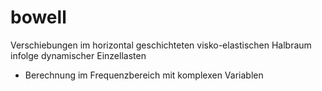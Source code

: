 # bowell
Verschiebungen im horizontal geschichteten visko-elastischen Halbraum infolge dynamischer Einzellasten
- Berechnung im Frequenzbereich mit komplexen Variablen
